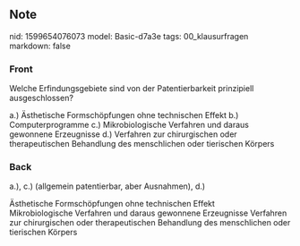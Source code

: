 ## Note
nid: 1599654076073
model: Basic-d7a3e
tags: 00_klausurfragen
markdown: false

### Front
Welche Erfindungsgebiete sind von der Patentierbarkeit prinzipiell
ausgeschlossen?
<div>
  a.) Ästhetische Formschöpfungen ohne technischen Effekt b.)
  Computerprogramme c.) Mikrobiologische Verfahren und daraus
  gewonnene Erzeugnisse d.) Verfahren zur chirurgischen oder
  therapeutischen Behandlung des menschlichen oder tierischen
  Körpers
</div>

### Back
a.), c.) (allgemein patentierbar, aber Ausnahmen), d.) 
<div>
</div><div>Ästhetische Formschöpfungen ohne technischen Effekt</div><div>Mikrobiologische Verfahren und daraus gewonnene Erzeugnisse
Verfahren zur chirurgischen oder therapeutischen Behandlung des menschlichen oder tierischen Körpers 
</div>

